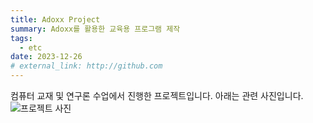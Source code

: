 ```yaml
---
title: Adoxx Project
summary: Adoxx를 활용한 교육용 프로그램 제작
tags:
  - etc
date: 2023-12-26
# external_link: http://github.com
---
```

컴퓨터 교재 및 연구론 수업에서 진행한 프로젝트입니다.
아래는 관련 사진입니다.
![프로젝트 사진](/images/adoxx1.png)